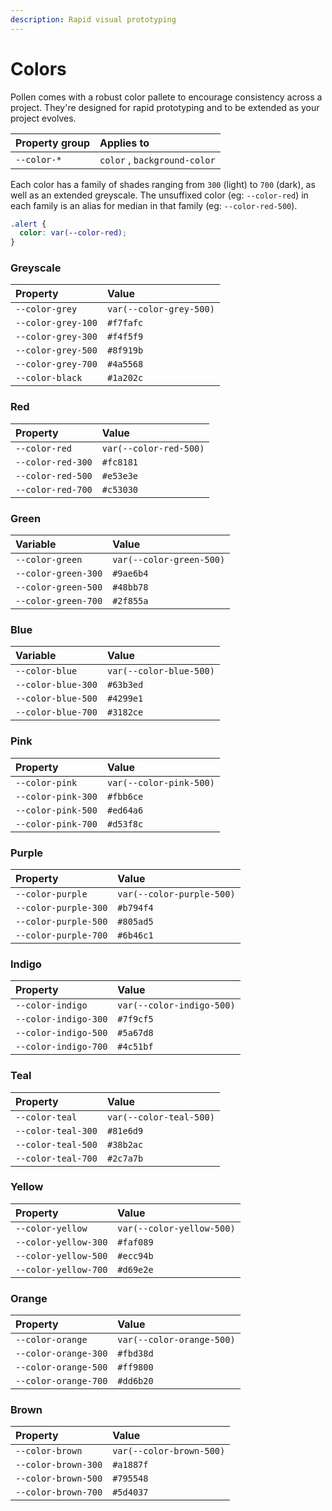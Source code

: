 ```yaml
---
description: Rapid visual prototyping
---
```


# Colors

Pollen comes with a robust color pallete to encourage consistency across a project. They're designed for rapid prototyping and to be extended as your project evolves. 

| Property group | Applies to |
| :--- | :--- |
| `--color-*` | `color` , `background-color` |

Each color has a family of shades ranging from `300` \(light\) to `700` \(dark\), as well as an extended greyscale. The unsuffixed color \(eg: `--color-red`\) in each family is an alias for median in that family \(eg: `--color-red-500`\).

```css
.alert {
  color: var(--color-red);
}
```

### Greyscale

| Property | Value |
| :--- | :--- |
| `--color-grey` | `var(--color-grey-500)` |
| `--color-grey-100` | `#f7fafc` |
| `--color-grey-300` | `#f4f5f9` |
| `--color-grey-500` | `#8f919b` |
| `--color-grey-700` | `#4a5568` |
| `--color-black` | `#1a202c` |

### Red

| Property | Value |
| :--- | :--- |
| `--color-red` | `var(--color-red-500)` |
| `--color-red-300` | `#fc8181` |
| `--color-red-500` | `#e53e3e` |
| `--color-red-700` | `#c53030` |

### Green

| Variable | Value |
| :--- | :--- |
| `--color-green` | `var(--color-green-500)` |
| `--color-green-300` | `#9ae6b4` |
| `--color-green-500` | `#48bb78` |
| `--color-green-700` | `#2f855a` |

### Blue

| Variable | Value |
| :--- | :--- |
| `--color-blue` | `var(--color-blue-500)` |
| `--color-blue-300` | `#63b3ed` |
| `--color-blue-500` | `#4299e1` |
| `--color-blue-700` | `#3182ce` |

### Pink

| Property | Value |
| :--- | :--- |
| `--color-pink` | `var(--color-pink-500)` |
| `--color-pink-300` | `#fbb6ce` |
| `--color-pink-500` | `#ed64a6` |
| `--color-pink-700` | `#d53f8c` |

### Purple

| Property | Value |
| :--- | :--- |
| `--color-purple` | `var(--color-purple-500)` |
| `--color-purple-300` | `#b794f4` |
| `--color-purple-500` | `#805ad5` |
| `--color-purple-700` | `#6b46c1` |

### Indigo

| Property | Value |
| :--- | :--- |
| `--color-indigo` | `var(--color-indigo-500)` |
| `--color-indigo-300` | `#7f9cf5` |
| `--color-indigo-500` | `#5a67d8` |
| `--color-indigo-700` | `#4c51bf` |

### Teal

| Property | Value |
| :--- | :--- |
| `--color-teal` | `var(--color-teal-500)` |
| `--color-teal-300` | `#81e6d9` |
| `--color-teal-500` | `#38b2ac` |
| `--color-teal-700` | `#2c7a7b` |

### Yellow

| Property | Value |
| :--- | :--- |
| `--color-yellow` | `var(--color-yellow-500)` |
| `--color-yellow-300` | `#faf089` |
| `--color-yellow-500` | `#ecc94b` |
| `--color-yellow-700` | `#d69e2e` |

### Orange

| Property | Value |
| :--- | :--- |
| `--color-orange` | `var(--color-orange-500)` |
| `--color-orange-300` | `#fbd38d` |
| `--color-orange-500` | `#ff9800` |
| `--color-orange-700` | `#dd6b20` |

### Brown

| Property | Value |
| :--- | :--- |
| `--color-brown` | `var(--color-brown-500)` |
| `--color-brown-300` | `#a1887f` |
| `--color-brown-500` | `#795548` |
| `--color-brown-700` | `#5d4037` |


